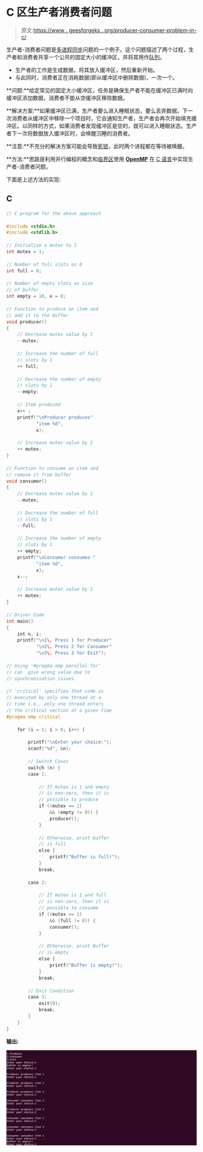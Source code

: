 # C 区生产者消费者问题

> 原文:[https://www . geesforgeks . org/producer-consumer-problem-in-c/](https://www.geeksforgeeks.org/producer-consumer-problem-in-c/)

生产者-消费者问题是[多进程同步](https://www.geeksforgeeks.org/introduction-of-process-synchronization/)问题的一个例子。这个问题描述了两个过程，生产者和消费者共享一个公共的固定大小的缓冲区，并将其用作[队列](https://www.geeksforgeeks.org/queue-data-structure/)。

*   生产者的工作是生成数据，将其放入缓冲区，然后重新开始。
*   与此同时，消费者正在消耗数据(即从缓冲区中删除数据)，一次一个。

**问题:**给定常见的固定大小缓冲区，任务是确保生产者不能在缓冲区已满时向缓冲区添加数据，消费者不能从空缓冲区移除数据。

**解决方案:**如果缓冲区已满，生产者要么进入睡眠状态，要么丢弃数据。下一次消费者从缓冲区中移除一个项目时，它会通知生产者，生产者会再次开始填充缓冲区。以同样的方式，如果消费者发现缓冲区是空的，就可以进入睡眠状态。生产者下一次将数据放入缓冲区时，会唤醒沉睡的消费者。

**注意:**不充分的解决方案可能会导致[死锁](https://www.geeksforgeeks.org/introduction-of-deadlock-in-operating-system/)，此时两个进程都在等待被唤醒。

**方法:**思路是利用并行编程的概念和[临界区](https://www.geeksforgeeks.org/g-fact-70/)使用 [**OpenMP**](https://www.geeksforgeeks.org/openmp-introduction-with-installation-guide/) 在 [C 语言](https://www.geeksforgeeks.org/c-language-set-1-introduction/)中实现生产者-消费者问题。

下面是上述方法的实现:

## C

```cpp
// C program for the above approach

#include <stdio.h>
#include <stdlib.h>

// Initialize a mutex to 1
int mutex = 1;

// Number of full slots as 0
int full = 0;

// Number of empty slots as size
// of buffer
int empty = 10, x = 0;

// Function to produce an item and
// add it to the buffer
void producer()
{
    // Decrease mutex value by 1
    --mutex;

    // Increase the number of full
    // slots by 1
    ++ full;

    // Decrease the number of empty
    // slots by 1
    --empty;

    // Item produced
    x++ ;
    printf("\nProducer produces"
           "item %d",
           x);

    // Increase mutex value by 1
    ++ mutex;
}

// Function to consume an item and
// remove it from buffer
void consumer()
{
    // Decrease mutex value by 1
    --mutex;

    // Decrease the number of full
    // slots by 1
    --full;

    // Increase the number of empty
    // slots by 1
    ++ empty;
    printf("\nConsumer consumes "
           "item %d",
           x);
    x--;

    // Increase mutex value by 1
    ++ mutex;
}

// Driver Code
int main()
{
    int n, i;
    printf("\n1\. Press 1 for Producer"
           "\n2\. Press 2 for Consumer"
           "\n3\. Press 3 for Exit");

// Using '#pragma omp parallel for'
// can  give wrong value due to
// synchronisation issues.

// 'critical' specifies that code is
// executed by only one thread at a
// time i.e., only one thread enters
// the critical section at a given time
#pragma omp critical

    for (i = 1; i > 0; i++) {

        printf("\nEnter your choice:");
        scanf("%d", &n);

        // Switch Cases
        switch (n) {
        case 1:

            // If mutex is 1 and empty
            // is non-zero, then it is
            // possible to produce
            if ((mutex == 1)
                && (empty != 0)) {
                producer();
            }

            // Otherwise, print buffer
            // is full
            else {
                printf("Buffer is full!");
            }
            break;

        case 2:

            // If mutex is 1 and full
            // is non-zero, then it is
            // possible to consume
            if ((mutex == 1)
                && (full != 0)) {
                consumer();
            }

            // Otherwise, print Buffer
            // is empty
            else {
                printf("Buffer is empty!");
            }
            break;

        // Exit Condition
        case 3:
            exit(0);
            break;
        }
    }
}
```

**输出:**

[![](img/599ea4e13c1fa826d544c1c07d9d2b67.png)](https://media.geeksforgeeks.org/wp-content/uploads/20201221004348/ProducerConsumer.PNG)